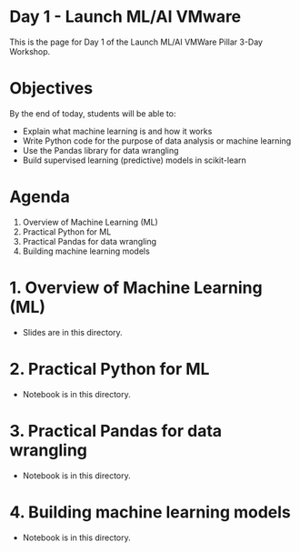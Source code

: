 # Day 1 - Launch ML/AI VMware
This is the page for Day 1 of the Launch ML/AI VMWare Pillar 3-Day Workshop.

# Objectives
By the end of today, students will be able to:

- Explain what machine learning is and how it works
- Write Python code for the purpose of data analysis or machine learning
- Use the Pandas library for data wrangling 
- Build supervised learning (predictive) models in scikit-learn

# Agenda
1. Overview of Machine Learning (ML)
2. Practical Python for ML
3. Practical Pandas for data wrangling
4. Building machine learning models

# 1. Overview of Machine Learning (ML)
- Slides are in this directory.

# 2. Practical Python for ML
- Notebook is in this directory.

# 3. Practical Pandas for data wrangling
- Notebook is in this directory.

# 4. Building machine learning models
- Notebook is in this directory.
